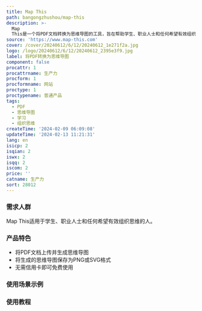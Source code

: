 ```yaml
---
title: Map This
path: bangongzhushou/map-this
description: >-
  Map
  This是一个将PDF文档转换为思维导图的工具，旨在帮助学生、职业人士和任何希望有效组织思维的人简化学习并增强信息记忆。通过将密集的PDF文档转换为直观易用的思维导图，简化学习过程。
source: 'https://www.map-this.com'
cover: /cover/20240612/6/12/20240612_1e271f2a.jpg
logo: /logo/20240612/6/12/20240612_2395e3f9.jpg
label: 将PDF转换为思维导图
component: false
procattr: 1
procattrname: 生产力
procform: 1
procformname: 网站
proctype: 1
proctypename: 普通产品
tags:
  - PDF
  - 思维导图
  - 学习
  - 组织思维
createTime: '2024-02-09 06:09:08'
updateTime: '2024-02-13 11:21:31'
lang: en
isicp: 2
isqian: 2
iswx: 2
isqq: 2
iscom: 2
price: ''
catname: 生产力
sort: 28012
---
```




### 需求人群
Map This适用于学生、职业人士和任何希望有效组织思维的人。

### 产品特色
- 将PDF文档上传并生成思维导图
- 将生成的思维导图保存为PNG或SVG格式
- 无需信用卡即可免费使用

### 使用场景示例


### 使用教程


  
